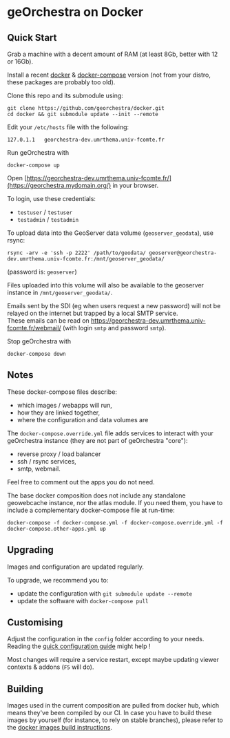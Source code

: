 # geOrchestra on Docker

## Quick Start

Grab a machine with a decent amount of RAM (at least 8Gb, better with 12 or 16Gb).

Install a recent [docker](https://docs.docker.com/engine/installation/) & [docker-compose](https://docs.docker.com/compose/install/) version (not from your distro, these packages are probably too old).

Clone this repo and its submodule using:
```
git clone https://github.com/georchestra/docker.git
cd docker && git submodule update --init --remote
```

Edit your `/etc/hosts` file with the following:
```
127.0.1.1	georchestra-dev.umrthema.univ-fcomte.fr
```

Run geOrchestra with
```
docker-compose up
```

Open [https://georchestra-dev.umrthema.univ-fcomte.fr/](https://georchestra.mydomain.org/) in your browser.

To login, use these credentials:
 * `testuser` / `testuser`
 * `testadmin` / `testadmin`

To upload data into the GeoServer data volume (`geoserver_geodata`), use rsync:
```
rsync -arv -e 'ssh -p 2222' /path/to/geodata/ geoserver@georchestra-dev.umrthema.univ-fcomte.fr:/mnt/geoserver_geodata/
```
(password is: `geoserver`)

Files uploaded into this volume will also be available to the geoserver instance in `/mnt/geoserver_geodata/`.

Emails sent by the SDI (eg when users request a new password) will not be relayed on the internet but trapped by a local SMTP service.  
These emails can be read on https://georchestra-dev.umrthema.univ-fcomte.fr/webmail/ (with login `smtp` and password `smtp`).

Stop geOrchestra with
```
docker-compose down
```

## Notes

These docker-compose files describe:
 * which images / webapps will run,
 * how they are linked together,
 * where the configuration and data volumes are

The `docker-compose.override.yml` file adds services to interact with your geOrchestra instance (they are not part of geOrchestra "core"):
 * reverse proxy / load balancer
 * ssh / rsync services,
 * smtp, webmail.

Feel free to comment out the apps you do not need.

The base docker composition does not include any standalone geowebcache instance, nor the atlas module.
If you need them, you have to include a complementary docker-compose file at run-time:
```
docker-compose -f docker-compose.yml -f docker-compose.override.yml -f docker-compose.other-apps.yml up
```

## Upgrading

Images and configuration are updated regularly.

To upgrade, we recommend you to:
 * update the configuration with `git submodule update --remote`
 * update the software with `docker-compose pull`


## Customising

Adjust the configuration in the `config` folder according to your needs.
Reading the [quick configuration guide](https://github.com/georchestra/datadir/blob/docker-master/README.md) might help !

Most changes will require a service restart, except maybe updating viewer contexts & addons (`F5` will do).

## Building

Images used in the current composition are pulled from docker hub, which means they've been compiled by our CI.
In case you have to build these images by yourself (for instance, to rely on stable branches), please refer to the [docker images build instructions](https://github.com/georchestra/georchestra/blob/master/docker/README.md).
